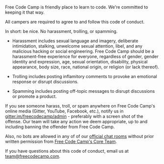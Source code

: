 Free Code Camp is friendly place to learn to code. We're committed to keeping it that way.

All campers are required to agree to and follow this code of conduct. 

In short: be nice. No harassment, trolling, or spamming.

- Harassment includes sexual language and imagery, deliberate intimidation, stalking, unwelcome sexual attention, libel, and any malicious hacking or social engineering. Free Code Camp should be a harassment-free experience for everyone, regardless of gender, gender identity and expression, age, sexual orientation, disability, physical appearance, body size, race, national origin, or religion (or lack thereof).

- Trolling includes posting inflamitory comments to provoke an emotional response or disrupt discussions.

- Spamming includes posting off-topic messages to disrupt discussions or promote a product.

If you see someone harass, troll, or spam anywhere on Free Code Camp's online media (Gitter, YouTube, Facebook, etc.), notify us in [gitter.im/freecodecamp/admin](https://gitter.im/freecodecamp/admin) - preferably with a screen shot of the offense. Our team will take any action we deem appropriate, up to and including banning the offender from Free Code Camp.

Also, no bots are allowed in any of of our [official chat rooms](https://www.freecodecamp.com/wiki/en/official-free-code-camp-chat-rooms/) without prior written permission from [Free Code Camp's Core Team](https://gitter.im/FreeCodeCamp/CoreTeam).

If you have questions about this code of conduct, email us at [team@freecodecamp.com](mailto:team@freecodecamp.com).
